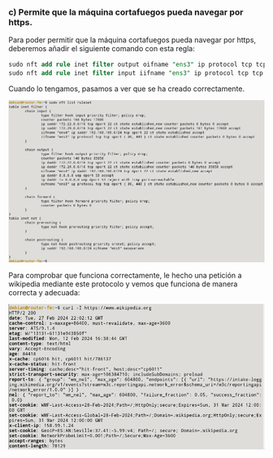 ### c) Permite que la máquina cortafuegos pueda navegar por https.

Para poder permitir que la máquina cortafuegos pueda navegar por https, deberemos añadir el siguiente comando con esta regla:

```sql
sudo nft add rule inet filter output oifname "ens3" ip protocol tcp tcp dport { 80,443 } ct state new,established counter accept
sudo nft add rule inet filter input iifname "ens3" ip protocol tcp tcp sport { 80,443 } ct state established counter accept
```

Cuando lo tengamos, pasamos a ver que se ha creado correctamente.

![FOTOS](img/5.png)

Para comprobar que funciona correctamente, le hecho una petición a wikipedia mediante este protocolo y vemos que funciona de manera correcta y adecuada:

![FOTOS](img/6.png)